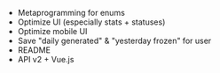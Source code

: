 * Metaprogramming for enums
* Optimize UI (especially stats + statuses)
* Optimize mobile UI
* Save "daily generated" & "yesterday frozen" for user
* README
* API v2 + Vue.js
